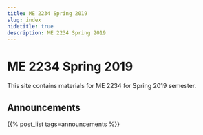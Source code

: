 ```yaml
---
title: ME 2234 Spring 2019
slug: index
hidetitle: true
description: ME 2234 Spring 2019
---
```


# ME 2234 Spring 2019

This site contains materials for ME 2234 for Spring 2019 semester.

## Announcements

{{% post_list tags=announcements %}}
